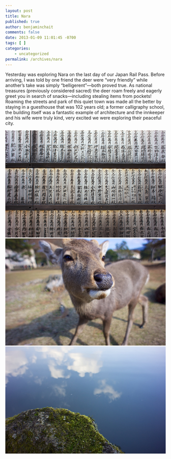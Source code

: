 ```yaml
---
layout: post
title: Nara
published: true
author: benjaminchait
comments: false
date: 2013-01-09 11:01:45 -0700
tags: [ ]
categories:
    - uncategorized
permalink: /archives/nara
---
```

Yesterday was exploring Nara on the last day of our Japan Rail Pass. Before arriving, I was told by one friend the deer were &#8220;very friendly&#8221; while another&#8217;s take was simply &#8220;belligerent&#8221;—both proved true. As national treasures (previously considered sacred) the deer roam freely and eagerly greet you in search of snacks—including stealing items from pockets! Roaming the streets and park of this quiet town was made all the better by staying in a guesthouse that was 102 years old; a former calligraphy school, the building itself was a fantastic example of architecture and the innkeeper and his wife were truly kind, very excited we were exploring their peaceful city.

![Temple writing][1]
![Deer][2]
![Pond reflections][3]

 [1]: /wp-content/uploads/media/img/2013/01/nara/DSC02059.jpg
 [2]: /wp-content/uploads/media/img/2013/01/nara/DSC02076.jpg
 [3]: /wp-content/uploads/media/img/2013/01/nara/DSC02097.jpg
